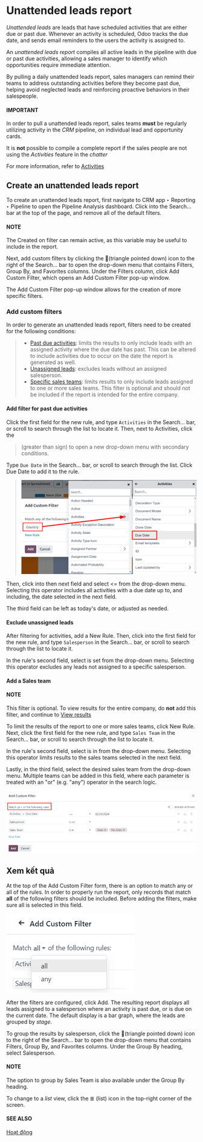 # Unattended leads report

*Unattended leads* are leads that have scheduled activities that are either due or past due.
Whenever an activity is scheduled, Odoo tracks the due date, and sends email reminders to the users
the activity is assigned to.

An *unattended leads report* compiles all active leads in the pipeline with due or past due
activities, allowing a sales manager to identify which opportunities require immediate attention.

By pulling a daily unattended leads report, sales managers can remind their teams to address
outstanding activities before they become past due, helping avoid neglected leads and reinforcing
proactive behaviors in their salespeople.

#### IMPORTANT
In order to pull a unattended leads report, sales teams **must** be regularly utilizing activity
in the *CRM* pipeline, on individual lead and opportunity cards.

It is **not** possible to compile a complete report if the sales people are not using the
*Activities* feature in the *chatter*

For more information, refer to [Activities](../../../essentials/activities.md)

## Create an unattended leads report

To create an unattended leads report, first navigate to CRM app ‣ Reporting ‣
Pipeline to open the Pipeline Analysis dashboard. Click into the Search...
bar at the top of the page, and remove all of the default filters.

#### NOTE
The Created on filter can remain active, as this variable may be useful to include in
the report.

Next, add custom filters by clicking the 🔻(triangle pointed down) icon to the right of
the Search... bar to open the drop-down menu that contains Filters,
Group By, and Favorites columns. Under the Filters column,
click Add Custom Filter, which opens an Add Custom Filter pop-up window.

The Add Custom Filter pop-up window allows for the creation of more specific filters.

### Add custom filters

In order to generate an unattended leads report, filters need to be created for the following
conditions:

> - [Past due activities](#unattended-leads-report-past-due): limits the results to only include
>   leads with an assigned activity where the due date has past. This can be altered to include
>   activities due to occur on the date the report is generated as well.
> - [Unassigned leads](#unattended-leads-report-exclude-unassigned): excludes leads without an
>   assigned salesperson.
> - [Specific sales teams](#unattended-leads-report-sales-team): limits results to only include
>   leads assigned to one or more sales teams. This filter is optional and should not be included if
>   the report is intended for the entire company.

<a id="unattended-leads-report-past-due"></a>

#### Add filter for past due activities

Click the first field for the new rule, and type `Activities` in the Search... bar, or
scroll to search through the list to locate it. Then, next to Activities, click the
> (greater than sign) to open a new drop-down menu with secondary conditions.

Type `Due Date` in the Search... bar, or scroll to search through the list. Click
Due Date to add it to the rule.

> ![Custom filter pop-up with emphasis on the options for activities and due date.](../../../../.gitbook/assets/activities-due.png)

Then, click into then next field and select <= from the drop-down menu. Selecting this
operator includes all activities with a due date up to, and including, the date selected in the next
field.

The third field can be left as today's date, or adjusted as needed.

<a id="unattended-leads-report-exclude-unassigned"></a>

#### Exclude unassigned leads

After filtering for activities, add a New Rule. Then, click into the first field for the
new rule, and type `Salesperson` in the Search... bar, or scroll to search through the
list to locate it.

In the rule's second field, select is set from the drop-down menu. Selecting this
operator excludes any leads not assigned to a specific salesperson.

<a id="unattended-leads-report-sales-team"></a>

#### Add a Sales team

#### NOTE
This filter is optional. To view results for the entire company, do **not** add this filter, and
continue to [View results](#unattended-leads-report-view-results)

To limit the results of the report to one or more sales teams, click New Rule. Next,
click the first field for the new rule, and type `Sales Team` in the Search... bar, or
scroll to search through the list to locate it.

In the rule's second field, select is in from the drop-down menu. Selecting this
operator limits results to the sales teams selected in the next field.

Lastly, in the third field, select the desired sales team from the drop-down menu. Multiple teams
can be added in this field, where each parameter is treated with an "or" (e.g. "any") operator in
the search logic.

![An example of the Custom Filter pop-up window with all of the rules configured.](../../../../.gitbook/assets/configured-custom-rules1.png)

<a id="unattended-leads-report-view-results"></a>

## Xem kết quả

At the top of the Add Custom Filter form, there is an option to match any or
all of the rules. In order to properly run the report, only records that match **all**
of the following filters should be included. Before adding the filters, make sure all is
selected in this field.

![Example of overdue activities notification in the chatter of a lead.](../../../../.gitbook/assets/all-custom-filter.png)

After the filters are configured, click Add. The resulting report displays all leads
assigned to a salesperson where an activity is past due, or is due on the current date. The default
display is a bar graph, where the leads are grouped by *stage*.

To group the results by salesperson, click the 🔻(triangle pointed down) icon to the
right of the Search... bar to open the drop-down menu that contains Filters,
Group By, and Favorites columns. Under the Group By heading,
select Salesperson.

#### NOTE
The option to group by Sales Team is also available under the Group By
heading.

To change to a *list* view, click the ≣ (list) icon in the top-right corner of the
screen.

#### SEE ALSO
[Hoạt động](../../../essentials/activities.md)
